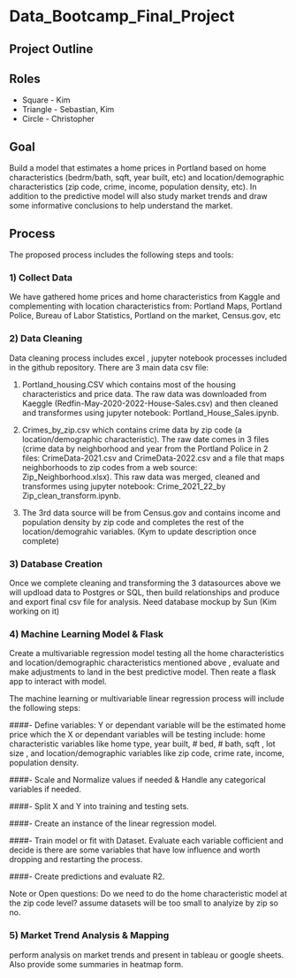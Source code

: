 # Data_Bootcamp_Final_Project

## Project Outline
## Roles 
* Square - Kim
* Triangle - Sebastian, Kim
* Circle - Christopher


## Goal
Build a model that estimates a home prices in Portland based on home characteristics (bedrm/bath, sqft, year built, etc) and location/demographic characteristics (zip code, crime, income, population density, etc). In addition to the predictive model will also study market trends and draw some informative conclusions to help understand the market. 

## Process
The proposed process includes the following steps and tools:

### 1) Collect Data
We have gathered home prices and home characteristics from Kaggle and complementing with location characteristics from: Portland Maps, Portland Police, Bureau of Labor Statistics, Portland on the market, Census.gov, etc

### 2) Data Cleaning
Data cleaning process includes excel , jupyter notebook processes included in the github repository. There are 3 main data csv file:

1) Portland_housing.CSV which contains most of the housing characteristics and price data. The raw  data was downloaded from Kaeggle (Redfin-May-2020-2022-House-Sales.csv) and then cleaned and transformes using jupyter notebook: Portland_House_Sales.ipynb. 

2) Crimes_by_zip.csv which contains crime data by zip code (a location/demographic characteristic). The raw date comes in 3 files (crime data by neighborhood and year from the Portland Police in 2 files: CrimeData-2021.csv and CrimeData-2022.csv and a file that maps neighborhoods to zip codes from a web source: Zip_Neighborhood.xlsx). This raw data was merged,  cleaned and transformes using jupyter notebook: Crime_2021_22_by Zip_clean_transform.ipynb. 

3) The 3rd data source will be from Census.gov and contains income and population density by zip code and completes the rest of the location/demograhic variables. (Kym to update description once complete)

### 3) Database Creation  
Once we complete cleaning and transforming the 3 datasources above we will updload data to Postgres or SQL, then build relationships and produce and export final csv file for analysis. Need database mockup by Sun (Kim working on it)

### 4) Machine Learning Model & Flask
Create a multivariable regression model testing all the home characteristics and location/demographic characteristics mentioned above , evaluate and make adjustments to land in the best predictive model. Then reate a flask app to interact with model. 

The machine learning or multivariable linear regression process will include the following steps:

####- Define variables:
Y or dependant variable will be the estimated home price which the X or dependant variables will be testing include: home characteristic variables like home type, year built, # bed, # bath, sqft , lot size , and location/demographic variables like zip code, crime rate, income, population density.

####- Scale and Normalize values if needed & Handle any categorical variables if needed.

####- Split X and Y into training and testing sets.

####- Create an instance of the linear regression model.

####- Train model or fit with Dataset. Evaluate each variable cofficient and decide is there are some variables that have low influence and worth dropping and restarting the process. 

####- Create predictions and evaluate R2.

Note or Open questions: Do we need to do the home characteristic model at the zip code level? assume datasets will be too small to analyize by zip so no.

### 5) Market Trend Analysis & Mapping
perform analysis on market trends and present in tableau or google sheets. Also provide some summaries in heatmap form. 
